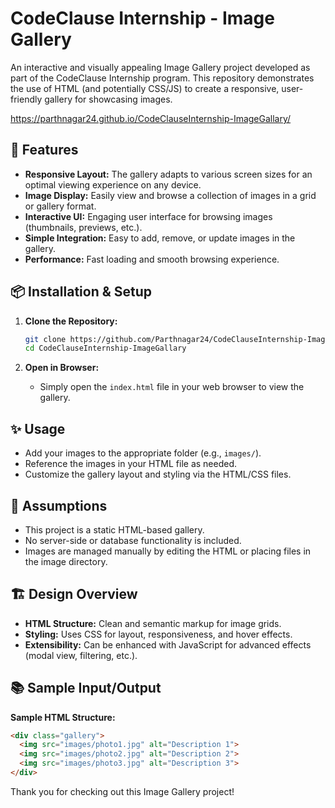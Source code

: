 # CodeClause Internship - Image Gallery

An interactive and visually appealing Image Gallery project developed as part of the CodeClause Internship program. This repository demonstrates the use of HTML (and potentially CSS/JS) to create a responsive, user-friendly gallery for showcasing images.

 https://parthnagar24.github.io/CodeClauseInternship-ImageGallary/

## 🚀 Features

- **Responsive Layout:** The gallery adapts to various screen sizes for an optimal viewing experience on any device.
- **Image Display:** Easily view and browse a collection of images in a grid or gallery format.
- **Interactive UI:** Engaging user interface for browsing images (thumbnails, previews, etc.).
- **Simple Integration:** Easy to add, remove, or update images in the gallery.
- **Performance:** Fast loading and smooth browsing experience.

## 📦 Installation & Setup

1. **Clone the Repository:**
   ```bash
   git clone https://github.com/Parthnagar24/CodeClauseInternship-ImageGallary.git
   cd CodeClauseInternship-ImageGallary
   ```

2. **Open in Browser:**
   - Simply open the `index.html` file in your web browser to view the gallery.

## ✨ Usage

- Add your images to the appropriate folder (e.g., `images/`).
- Reference the images in your HTML file as needed.
- Customize the gallery layout and styling via the HTML/CSS files.

## 📝 Assumptions

- This project is a static HTML-based gallery.
- No server-side or database functionality is included.
- Images are managed manually by editing the HTML or placing files in the image directory.

## 🏗️ Design Overview

- **HTML Structure:** Clean and semantic markup for image grids.
- **Styling:** Uses CSS for layout, responsiveness, and hover effects.
- **Extensibility:** Can be enhanced with JavaScript for advanced effects (modal view, filtering, etc.).

## 📚 Sample Input/Output

**Sample HTML Structure:**
```html
<div class="gallery">
  <img src="images/photo1.jpg" alt="Description 1">
  <img src="images/photo2.jpg" alt="Description 2">
  <img src="images/photo3.jpg" alt="Description 3">
</div>
```






Thank you for checking out this Image Gallery project!
